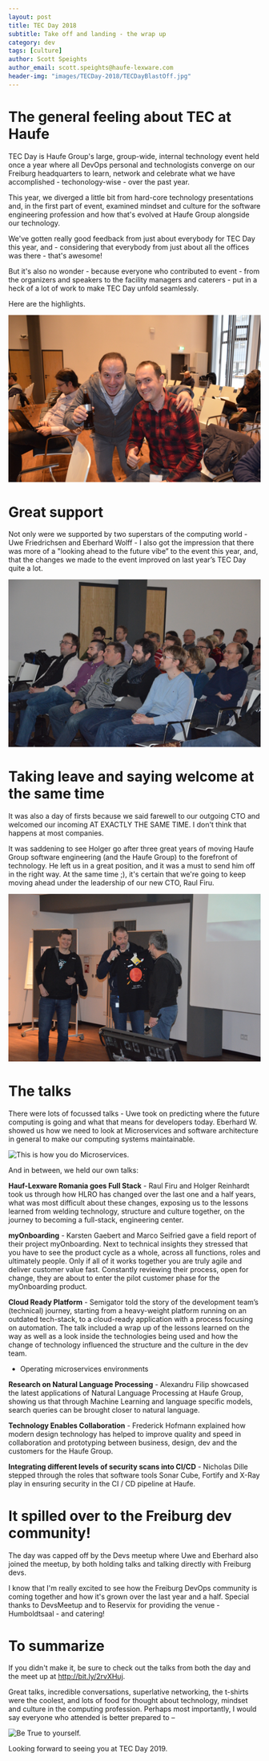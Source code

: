 ```yaml
---
layout: post
title: TEC Day 2018
subtitle: Take off and landing - the wrap up
category: dev
tags: [culture]
author: Scott Speights
author_email: scott.speights@haufe-lexware.com
header-img: "images/TECDay-2018/TECDayBlastOff.jpg"
---
```



# The general feeling about TEC at Haufe

TEC Day is Haufe Group's large, group-wide, internal technology event held once a year where all DevOps personal and technologists converge on our Freiburg headquarters to learn, network and celebrate what we have accomplished - techonology-wise - over the past year.

This year, we diverged a little bit from hard-core technology presentations and, in the first part of event, examined mindset and culture for the software engineering profession and how that's evolved at Haufe Group alongside our technology.

We've gotten really good feedback from just about everybody for TEC Day this year, and - considering that everybody from just about all the offices was there - that's awesome!

But it's also no wonder - because everyone who contributed to event - from the organizers and speakers to the facility managers and caterers - put in a heck of a lot of work to make TEC Day unfold seamlessly.

Here are the highlights.

![Feedback](../images/TECDay-2018/Celebrate_TEC.JPG)

# Great support

Not only were we supported by two superstars of the computing world - Uwe Friedrichsen and Eberhard Wolff - I also got the impression that there was more of a "looking ahead to the future vibe” to the event this year, and, that the changes we made to the event improved on last year’s TEC Day quite a lot.

![Rapt!](../images/TECDay-2018/RaptAudience.JPG)

# Taking leave and saying welcome at the same time

It was also a day of firsts because we said farewell to our outgoing CTO and welcomed our incoming AT EXACTLY THE SAME TIME. I don't think that happens at most companies.

It was saddening to see Holger go after three great years of moving Haufe Group software engineering (and the Haufe Group) to the forefront of technology. He left us in a great position, and it was a must to send him off in the right way. At the same time ;), it's certain that we're going to keep moving ahead under the leadership of our new CTO, Raul Firu.


![Farewell and Welcome](../images/TECDay-2018/TShirt-uebergabe.jpg)

# The talks
There were lots of focussed talks - Uwe took on predicting where the future computing is going and what that means for developers today. Eberhard W. showed us how we need to look at Microservices and software architecture in general to make our computing systems maintainable.

![This is how you do Microservices.](../images/TECDay-2018/Microservices-Wolff.JPG)

And in between, we held our own talks:

**Hauf-Lexware Romania goes Full Stack** - Raul Firu and Holger Reinhardt took us through how HLRO has changed over the last one and a half years, what was most difficult about these changes, exposing us to the lessons learned from welding technology, structure and culture together, on the journey to becoming a full-stack, engineering center.

**myOnboarding** - Karsten Gaebert and Marco Seifried gave a field report of their project myOnboarding. Next to technical insights they stressed that you have to see the product cycle as a whole, across all functions, roles and ultimately people. Only if all of it works together you are truly agile and deliver customer value fast. Constantly reviewing their process, open for change, they are about to enter the pilot customer phase for the myOnboarding product.

**Cloud Ready Platform** - Semigator told the story of the development team’s (technical) journey, starting from a heavy-weight platform running on an outdated tech-stack, to a cloud-ready application with a process focusing on automation. The talk included a wrap up of the lessons learned on the way as well as a look inside the technologies being used and how the change of technology influenced the structure and the culture in the dev team.

- Operating microservices environments

**Research on Natural Language Processing** - Alexandru Filip showcased the latest applications of Natural Language Processing at Haufe Group, showing us that through Machine Learning and language specific models, search queries can be brought closer to natural language.

**Technology Enables Collaboration** - Frederick Hofmann explained how modern design technology has helped to improve quality and speed in collaboration and prototyping between business, design, dev and the customers for the Haufe Group.

**Integrating different levels of security scans into CI/CD** - Nicholas Dille stepped through the roles that software tools Sonar Cube, Fortify and X-Ray play in ensuring security in the CI / CD pipeline at Haufe.

# It spilled over to the Freiburg dev community!

The day was capped off by the Devs meetup where Uwe and Eberhard also joined the meetup, by both holding talks and talking directly with Freiburg devs.

I know that I'm really excited to see how the Freiburg DevOps community is coming together and how it's grown over the last year and a half. Special thanks to DevsMeetup and to Reservix for providing the venue - Humboldtsaal - and catering!

# To summarize

If you didn't make it, be sure to check out the talks from both the day and the meet up at http://bit.ly/2rvXHuj.

Great talks, incredible conversations, superlative networking, the t-shirts were the coolest, and lots of food for thought about technology, mindset and culture in the computing profession. Perhaps most importantly, I would say everyone who attended is better prepared to –

![Be True to yourself.](../images/TECDay-2018/UWEChoices.JPG)

Looking forward to seeing you at TEC Day 2019.
